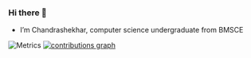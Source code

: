 ### Hi there 👋


<!-- **Chandrashekhar928/Chandrashekhar928** is a ✨ _special_ ✨ repository because its `README.md` (this file) appears on your GitHub profile.

Here are some ideas to get you started:-->

-  I’m Chandrashekhar, computer science undergraduate from BMSCE


<!-- ![Metrics](https://metrics.lecoq.io/Chandrashekhar928?template=terminal&config.timezone=Asia%2FCalcutta) -->
![Metrics](https://metrics.lecoq.io/Chandrashekhar928?template=classic&config.timezone=Asia%2FCalcutta)
[![contributions graph](https://activity-graph.herokuapp.com/graph?username=Chandrashekhar928&bg_color=171717&color=01a706&line=00b3ff&point=4fff42&area=true&hide_border=true&theme=monokai&custom_title=My%20contributions%20graph	)](https://github.com/ashutosh00710/github-readme-activity-graph)
